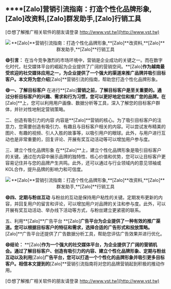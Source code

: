 ## ****[Zalo]**营销引流指南：打造个性化品牌形象,**[Zalo]**改资料,**[Zalo]**群发助手,**[Zalo]**行销工具**

[😍想了解推广相关软件的朋友请登录 http://www.vst.tw](http://www.vst.tw)

 <center><img src="https://vst.tw/MP4/tuiguang/png/4.png" alt="**[Zalo]**营销引流指南：打造个性化品牌形象,**[Zalo]**改资料,**[Zalo]**群发助手,**[Zalo]**行销工具"></center>

**😄引言：**
在当今竞争激烈的市场环境中，营销是企业成功的关键之一。而在数字化时代，社交媒体平台的崛起为企业提供了广阔的营销空间。**[Zalo]**作为越南最受欢迎的社交媒体应用之一，为企业提供了一个强大的渠道来推广品牌并吸引目标客户。本文将为您介绍**[Zalo]**营销引流的指南，帮助您打造个性化品牌形象。

**😄一、了解目标客户**
在进行**[Zalo]**营销之前，了解目标客户是至关重要的。通过分析目标客户的兴趣、需求和行为习惯，您可以更好地定位和推广您的品牌。在**[Zalo]**上，您可以利用用户画像、数据分析等工具，深入了解您的目标客户群体，并针对性地制定营销策略。

二、创造有吸引力的内容
内容是**[Zalo]**营销的核心。为了吸引目标客户的注意力，您需要创造有吸引力、有趣且与目标客户相关的内容。可以尝试发布精美的图片、有趣的视频、引人入胜的故事等，以吸引用户的眼球。此外，与用户进行互动也是非常重要的，回复评论、开展有奖互动活动等可以增加用户参与度。

三、建立个性化品牌形象
在**[Zalo]**上，建立个性化品牌形象是吸引目标客户的关键。通过在内容中展示品牌的独特性、核心价值和优势，您可以让目标客户更容易记住并与您的品牌产生共鸣。此外，还可以通过与行业领域内的意见领袖或KOL合作，提升品牌的影响力和可信度。

 <center><img src="https://vst.tw/MP4/tuiguang/png/2.png" alt="**[Zalo]**营销引流指南：打造个性化品牌形象,**[Zalo]**改资料,**[Zalo]**群发助手,**[Zalo]**行销工具"></center>

**😄四、定期与粉丝互动**
与粉丝的互动是保持用户粘性的关键。定期发布更新的内容，并回复用户的留言和评论，可以增加用户对品牌的关注和参与度。此外，可以开展有奖互动活动、举办线下活动等方式，与粉丝建立更紧密的联系。

五、利用**[Zalo]**广告平台
**[Zalo]**广告平台为企业提供了一种有效的推广渠道。您可以根据目标客户的特征和需求，选择合适的广告形式和投放策略。**[Zalo]**广告平台还提供了广告数据分析工具，帮助您评估广告效果并进行优化。

**😄结论：**
**[Zalo]**作为一个强大的社交媒体平台，为企业提供了广阔的营销机会。通过了解目标客户、创造有吸引力的内容、建立个性化品牌形象、定期与粉丝互动以及利用**[Zalo]**广告平台，您可以打造一个个性化的品牌形象并吸引更多目标客户。相信本文提到的**[Zalo]**营销引流指南将对您的品牌营销起到积极的推动作用。

[😍想了解推广相关软件的朋友请登录 http://www.vst.tw](http://www.vst.tw)



